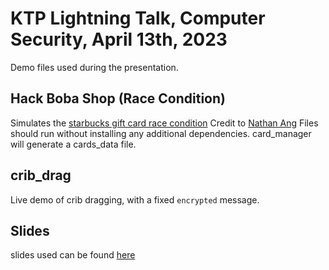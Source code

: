 # KTP Lightning Talk, Computer Security, April 13th, 2023

Demo files used during the presentation.


## Hack Boba Shop (Race Condition)
Simulates the [starbucks gift card race condition](https://sakurity.com/blog/2015/05/21/starbucks.html)
Credit to [Nathan Ang](https://youtu.be/YSftXvy3znI)
Files should run without installing any additional dependencies.
card_manager will generate a cards_data file.


## crib_drag
Live demo of crib dragging, with a fixed `encrypted` message.


## Slides
slides used can be found [here](https://docs.google.com/presentation/d/1RXjbYWcM6_hiuHx_V09qO-nwfy2xEe026Oux6u5WXU4/edit?usp=sharing)
